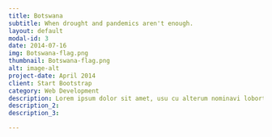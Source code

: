 ```yaml
---
title: Botswana
subtitle: When drought and pandemics aren't enough.
layout: default
modal-id: 3
date: 2014-07-16
img: Botswana-flag.png
thumbnail: Botswana-flag.png
alt: image-alt
project-date: April 2014
client: Start Bootstrap
category: Web Development
description: Lorem ipsum dolor sit amet, usu cu alterum nominavi lobortis. At duo novum diceret. Tantas apeirian vix et, usu sanctus postulant inciderint ut, populo diceret necessitatibus in vim. Cu eum dicam feugiat noluisse.
description_2:
description_3:

---
```

